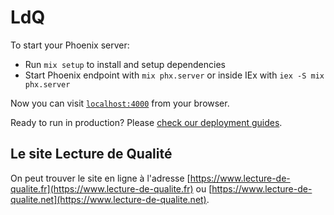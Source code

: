 # LdQ

To start your Phoenix server:

  * Run `mix setup` to install and setup dependencies
  * Start Phoenix endpoint with `mix phx.server` or inside IEx with `iex -S mix phx.server`

Now you can visit [`localhost:4000`](http://localhost:4000) from your browser.

Ready to run in production? Please [check our deployment guides](https://hexdocs.pm/phoenix/deployment.html).

## Le site Lecture de Qualité

On peut trouver le site en ligne à l'adresse [https://www.lecture-de-qualite.fr](https://www.lecture-de-qualite.fr) ou [https://www.lecture-de-qualite.net](https://www.lecture-de-qualite.net).